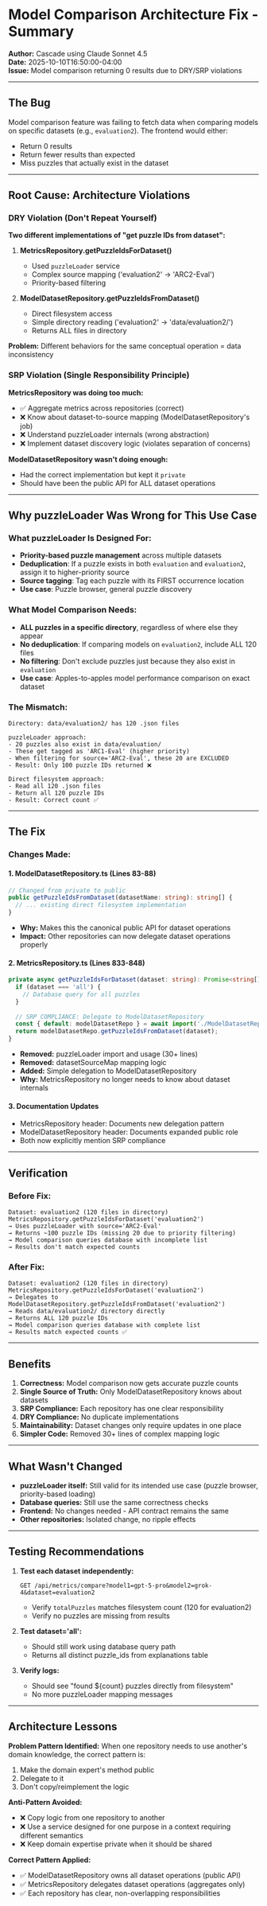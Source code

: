 # Model Comparison Architecture Fix - Summary
**Author:** Cascade using Claude Sonnet 4.5  
**Date:** 2025-10-10T16:50:00-04:00  
**Issue:** Model comparison returning 0 results due to DRY/SRP violations

---

## The Bug

Model comparison feature was failing to fetch data when comparing models on specific datasets (e.g., `evaluation2`). The frontend would either:
- Return 0 results 
- Return fewer results than expected
- Miss puzzles that actually exist in the dataset

---

## Root Cause: Architecture Violations

### DRY Violation (Don't Repeat Yourself)

**Two different implementations of "get puzzle IDs from dataset":**

1. **MetricsRepository.getPuzzleIdsForDataset()** 
   - Used `puzzleLoader` service
   - Complex source mapping ('evaluation2' → 'ARC2-Eval')
   - Priority-based filtering

2. **ModelDatasetRepository.getPuzzleIdsFromDataset()** 
   - Direct filesystem access
   - Simple directory reading ('evaluation2' → 'data/evaluation2/')
   - Returns ALL files in directory

**Problem:** Different behaviors for the same conceptual operation = data inconsistency

### SRP Violation (Single Responsibility Principle)

**MetricsRepository was doing too much:**
- ✅ Aggregate metrics across repositories (correct)
- ❌ Know about dataset-to-source mapping (ModelDatasetRepository's job)
- ❌ Understand puzzleLoader internals (wrong abstraction)
- ❌ Implement dataset discovery logic (violates separation of concerns)

**ModelDatasetRepository wasn't doing enough:**
- Had the correct implementation but kept it `private`
- Should have been the public API for ALL dataset operations

---

## Why puzzleLoader Was Wrong for This Use Case

### What puzzleLoader Is Designed For:
- **Priority-based puzzle management** across multiple datasets
- **Deduplication**: If a puzzle exists in both `evaluation` and `evaluation2`, assign it to higher-priority source
- **Source tagging**: Tag each puzzle with its FIRST occurrence location
- **Use case**: Puzzle browser, general puzzle discovery

### What Model Comparison Needs:
- **ALL puzzles in a specific directory**, regardless of where else they appear
- **No deduplication**: If comparing models on `evaluation2`, include ALL 120 files
- **No filtering**: Don't exclude puzzles just because they also exist in `evaluation`
- **Use case**: Apples-to-apples model performance comparison on exact dataset

### The Mismatch:
```
Directory: data/evaluation2/ has 120 .json files

puzzleLoader approach:
- 20 puzzles also exist in data/evaluation/
- These get tagged as 'ARC1-Eval' (higher priority)
- When filtering for source='ARC2-Eval', these 20 are EXCLUDED
- Result: Only 100 puzzle IDs returned ❌

Direct filesystem approach:
- Read all 120 .json files
- Return all 120 puzzle IDs
- Result: Correct count ✅
```

---

## The Fix

### Changes Made:

#### 1. **ModelDatasetRepository.ts** (Lines 83-88)
```typescript
// Changed from private to public
public getPuzzleIdsFromDataset(datasetName: string): string[] {
  // ... existing direct filesystem implementation
}
```
- **Why:** Makes this the canonical public API for dataset operations
- **Impact:** Other repositories can now delegate dataset operations properly

#### 2. **MetricsRepository.ts** (Lines 833-848)
```typescript
private async getPuzzleIdsForDataset(dataset: string): Promise<string[]> {
  if (dataset === 'all') {
    // Database query for all puzzles
  }
  
  // SRP COMPLIANCE: Delegate to ModelDatasetRepository
  const { default: modelDatasetRepo } = await import('./ModelDatasetRepository.ts');
  return modelDatasetRepo.getPuzzleIdsFromDataset(dataset);
}
```
- **Removed:** puzzleLoader import and usage (30+ lines)
- **Removed:** datasetSourceMap mapping logic
- **Added:** Simple delegation to ModelDatasetRepository
- **Why:** MetricsRepository no longer needs to know about dataset internals

#### 3. **Documentation Updates**
- MetricsRepository header: Documents new delegation pattern
- ModelDatasetRepository header: Documents expanded public role
- Both now explicitly mention SRP compliance

---

## Verification

### Before Fix:
```
Dataset: evaluation2 (120 files in directory)
MetricsRepository.getPuzzleIdsForDataset('evaluation2')
→ Uses puzzleLoader with source='ARC2-Eval'
→ Returns ~100 puzzle IDs (missing 20 due to priority filtering)
→ Model comparison queries database with incomplete list
→ Results don't match expected counts
```

### After Fix:
```
Dataset: evaluation2 (120 files in directory)
MetricsRepository.getPuzzleIdsForDataset('evaluation2')
→ Delegates to ModelDatasetRepository.getPuzzleIdsFromDataset('evaluation2')
→ Reads data/evaluation2/ directory directly
→ Returns ALL 120 puzzle IDs
→ Model comparison queries database with complete list
→ Results match expected counts ✅
```

---

## Benefits

1. **Correctness:** Model comparison now gets accurate puzzle counts
2. **Single Source of Truth:** Only ModelDatasetRepository knows about datasets
3. **SRP Compliance:** Each repository has one clear responsibility
4. **DRY Compliance:** No duplicate implementations
5. **Maintainability:** Dataset changes only require updates in one place
6. **Simpler Code:** Removed 30+ lines of complex mapping logic

---

## What Wasn't Changed

- **puzzleLoader itself:** Still valid for its intended use case (puzzle browser, priority-based loading)
- **Database queries:** Still use the same correctness checks
- **Frontend:** No changes needed - API contract remains the same
- **Other repositories:** Isolated change, no ripple effects

---

## Testing Recommendations

1. **Test each dataset independently:**
   ```
   GET /api/metrics/compare?model1=gpt-5-pro&model2=grok-4&dataset=evaluation2
   ```
   - Verify `totalPuzzles` matches filesystem count (120 for evaluation2)
   - Verify no puzzles are missing from results

2. **Test dataset='all':**
   - Should still work using database query path
   - Returns all distinct puzzle_ids from explanations table

3. **Verify logs:**
   - Should see "found ${count} puzzles directly from filesystem"
   - No more puzzleLoader mapping messages

---

## Architecture Lessons

**Problem Pattern Identified:**
When one repository needs to use another's domain knowledge, the correct pattern is:
1. Make the domain expert's method public
2. Delegate to it
3. Don't copy/reimplement the logic

**Anti-Pattern Avoided:**
- ❌ Copy logic from one repository to another
- ❌ Use a service designed for one purpose in a context requiring different semantics
- ❌ Keep domain expertise private when it should be shared

**Correct Pattern Applied:**
- ✅ ModelDatasetRepository owns all dataset operations (public API)
- ✅ MetricsRepository delegates dataset operations (aggregates only)
- ✅ Each repository has clear, non-overlapping responsibilities
